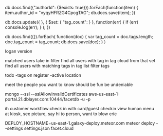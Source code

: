 db.docs.find({"authorId": {$exists: true}}).forEach(function(item)
{
        item.author_id = "vyqyHFRZG4CpogTAG";
        db.docs.save(item);
})


db.docs.update({
            }, {
                $set: {
                    "tag_count": 
                }
            },
            function(err) {
                if (err) console.log(err);
            }
        );
    })


db.docs.find({}).forEach(
    function(doc) {
        var tag_count = doc.tags.length;
        doc.tag_count = tag_count;
        db.docs.save(doc);
    }
)


<!--autocomplete add tag to doc-->
<!--bookmarks-->
<!--cancel edit option-->
<!--shareable address-->
<!--me button-->

logan version
<!--generate cloud after update-->
matched users
take in filter
find all users with tag in tag cloud
from that set find all users with matching tags in tag list
filter tags 

todo
-tags on register
-active location


meet the people you want to know
should be fun
be undeniable



mongo --ssl --sslAllowInvalidCertificates aws-us-east-1-portal.21.dblayer.com:10444/facetdb -u <user> -p<password>


ih customer workflow
    check in with card/guest checkin
    view human menu at kiosk, see picture, say hi to person, want to blow eric
    
    
DEPLOY_HOSTNAME=us-east-1.galaxy-deploy.meteor.com meteor deploy --settings settings.json facet.cloud
